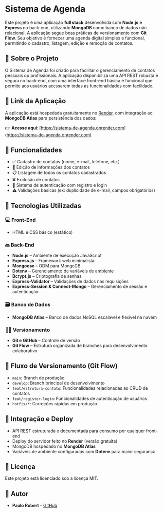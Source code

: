 # **Sistema de Agenda**

Este projeto é uma aplicação **full stack** desenvolvida com **Node.js** e **Express** no back-end, utilizando **MongoDB** como banco de dados não relacional. A aplicação segue boas práticas de versionamento com **Git Flow**. Seu objetivo é fornecer uma agenda digital simples e funcional, permitindo o cadastro, listagem, edição e remoção de contatos.

## 📌 **Sobre o Projeto**

O Sistema de Agenda foi criado para facilitar o gerenciamento de contatos pessoais ou profissionais. A aplicação disponibiliza uma API REST robusta e segura no back-end, com uma interface front-end básica e funcional que permite aos usuários acessarem todas as funcionalidades com facilidade.

## 🚀 **Link da Aplicação**

A aplicação está hospedada gratuitamente no [Render](https://render.com), com integração ao **MongoDB Atlas** para persistência dos dados:

👉 **Acesse aqui**: [https://sistema-de-agenda.onrender.com](https://sistema-de-agenda.onrender.com)

## 🧪 **Funcionalidades**

- ✅ Cadastro de contatos (nome, e-mail, telefone, etc.)
- 🔄 Edição de informações dos contatos
- 📋 Listagem de todos os contatos cadastrados
- ❌ Exclusão de contatos
- 🔐 Sistema de autenticação com registro e login
- ⚠️ Validações básicas (ex: duplicidade de e-mail, campos obrigatórios)

## 🧰 **Tecnologias Utilizadas**

### 💻 **Front-End**
- HTML e CSS básico (estático)

### 🔙 **Back-End**
- **Node.js** – Ambiente de execução JavaScript
- **Express.js** – Framework web minimalista
- **Mongoose** – ODM para MongoDB
- **Dotenv** – Gerenciamento de variáveis de ambiente
- **Bcrypt.js** – Criptografia de senhas
- **Express-Validator** – Validações de dados nas requisições  
- **Express-Session & Connect-Mongo** – Gerenciamento de sessão e autenticação

### 🗃️ **Banco de Dados**
- **MongoDB Atlas** – Banco de dados NoSQL escalável e flexível na nuvem 

### 🧑‍💻 **Versionamento**
- **Git e GitHub** – Controle de versão
- **Git Flow** – Estrutura organizada de branches para desenvolvimento colaborativo

## 🔁 **Fluxo de Versionamento (Git Flow)**

- `main`: Branch de produção
- `develop`: Branch principal de desenvolvimento
- `feat/estrutura-contato`: Funcionalidades relacionadas ao CRUD de contatos
- `feat/register-login`: Funcionalidades de autenticação de usuários
- `hotfix/*`: Correções rápidas em produção

## 🔌 **Integração e Deploy**

- API REST estruturada e documentada para consumo por qualquer front-end
- Deploy do servidor feito no **Render** (versão gratuita)
- MongoDB hospedado no **MongoDB Atlas**
- Variáveis de ambiente configuradas com **Dotenv** para maior segurança

## 📄 **Licença**

Este projeto está licenciado sob a licença MIT.

## 👤 **Autor**
- **Paulo Robert** - [GitHub](https://github.com/PauloRobertt)